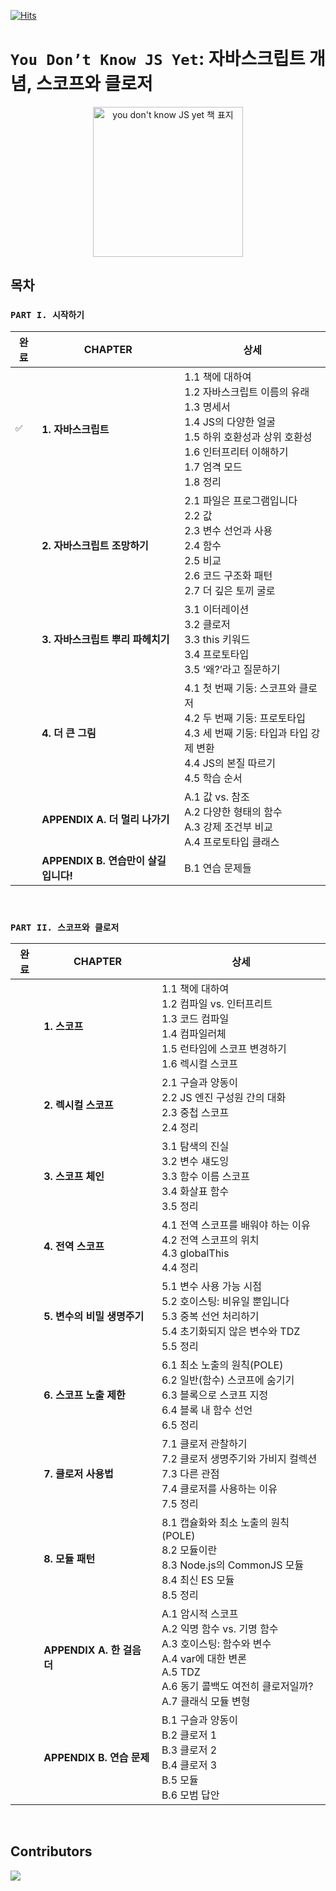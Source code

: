 [![Hits](https://hits.seeyoufarm.com/api/count/incr/badge.svg?url=https%3A%2F%2Fgithub.com%2Fdiving-javascript%2Fyou-dont-know-js-yet&count_bg=%23242921&title_bg=%23555555&icon=&icon_color=%23E7E7E7&title=&edge_flat=false)](https://hits.seeyoufarm.com)

# `You Don’t Know JS Yet`: 자바스크립트 개념, 스코프와 클로저

<p align="center">
  <img src="https://github.com/diving-javascript/you-dont-know-js-yet/assets/48350491/6dfcfb73-7edb-4b34-9023-70c6b500071d" alt="you don't know JS yet 책 표지" width="240" height="auto" />
</p>

## 목차

###  `PART I. 시작하기`
<!-- ✅ -->
| 완료 | CHAPTER | 상세 |
|---|---|-------|
|`✅`| **1. 자바스크립트** | 1.1 책에 대하여<br>1.2 자바스크립트 이름의 유래<br>1.3 명세서<br>1.4 JS의 다양한 얼굴<br>1.5 하위 호환성과 상위 호환성<br>1.6 인터프리터 이해하기<br>1.7 엄격 모드<br>1.8 정리 |
|` `| **2. 자바스크립트 조망하기** | 2.1 파일은 프로그램입니다<br>2.2 값<br>2.3 변수 선언과 사용<br>2.4 함수<br>2.5 비교<br>2.6 코드 구조화 패턴<br>2.7 더 깊은 토끼 굴로 |
|` `| **3. 자바스크립트 뿌리 파헤치기** | 3.1 이터레이션<br>3.2 클로저<br>3.3 this 키워드<br>3.4 프로토타입<br>3.5 ‘왜?’라고 질문하기 |
|` `| **4. 더 큰 그림** | 4.1 첫 번째 기둥: 스코프와 클로저<br>4.2 두 번째 기둥: 프로토타입<br>4.3 세 번째 기둥: 타입과 타입 강제 변환<br>4.4 JS의 본질 따르기<br>4.5 학습 순서 |
|` `| **APPENDIX A. 더 멀리 나가기** | A.1 값 vs. 참조<br>A.2 다양한 형태의 함수<br>A.3 강제 조건부 비교<br>A.4 프로토타입 클래스 |
|` `| **APPENDIX B. 연습만이 살길입니다!** | B.1 연습 문제들 |

<br>

###  `PART II. 스코프와 클로저`

| 완료 | CHAPTER | 상세 |
|---|---|-------|
|` `| **1. 스코프** | 1.1 책에 대하여<br>1.2 컴파일 vs. 인터프리트<br>1.3 코드 컴파일<br>1.4 컴파일러체<br>1.5 런타임에 스코프 변경하기<br>1.6 렉시컬 스코프 |
|` `| **2. 렉시컬 스코프** | 2.1 구슬과 양동이<br>2.2 JS 엔진 구성원 간의 대화<br>2.3 중첩 스코프<br>2.4 정리 |
|` `| **3. 스코프 체인** | 3.1 탐색의 진실<br>3.2 변수 섀도잉<br>3.3 함수 이름 스코프<br>3.4 화살표 함수<br>3.5 정리 |
|` `| **4. 전역 스코프** | 4.1 전역 스코프를 배워야 하는 이유<br>4.2 전역 스코프의 위치<br>4.3 globalThis<br>4.4 정리 |
|` `| **5. 변수의 비밀 생명주기** | 5.1 변수 사용 가능 시점<br>5.2 호이스팅: 비유일 뿐입니다<br>5.3 중복 선언 처리하기<br>5.4 초기화되지 않은 변수와 TDZ<br>5.5 정리 |
|` `| **6. 스코프 노출 제한** | 6.1 최소 노출의 원칙(POLE)<br>6.2 일반(함수) 스코프에 숨기기<br>6.3 블록으로 스코프 지정<br>6.4 블록 내 함수 선언<br>6.5 정리 |
|` `| **7. 클로저 사용법** | 7.1 클로저 관찰하기<br>7.2 클로저 생명주기와 가비지 컬렉션<br>7.3 다른 관점<br>7.4 클로저를 사용하는 이유<br>7.5 정리 |
|` `| **8. 모듈 패턴** | 8.1 캡슐화와 최소 노출의 원칙(POLE)<br>8.2 모듈이란<br>8.3 Node.js의 CommonJS 모듈<br>8.4 최신 ES 모듈<br>8.5 정리 |
|` `| **APPENDIX A. 한 걸음 더** | A.1 암시적 스코프<br>A.2 익명 함수 vs. 기명 함수<br>A.3 호이스팅: 함수와 변수<br>A.4 var에 대한 변론<br>A.5 TDZ<br>A.6 동기 콜백도 여전히 클로저일까?<br>A.7 클래식 모듈 변형 |
|` `| **APPENDIX B. 연습 문제** | B.1 구슬과 양동이<br>B.2 클로저 1<br>B.3 클로저 2<br>B.4 클로저 3<br>B.5 모듈<br>B.6 모범 답안 |

<br>

## Contributors
<a href="https://github.com/diving-javascript/you-dont-know-js-yet/graphs/contributors">
  <img src="https://contrib.rocks/image?repo=diving-javascript/you-dont-know-js-yet" />
</a>
